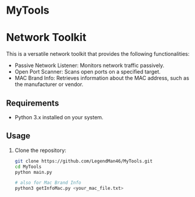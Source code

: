 # MyTools

# Network Toolkit

This is a versatile network toolkit that provides the following functionalities:

- Passive Network Listener: Monitors network traffic passively.
- Open Port Scanner: Scans open ports on a specified target.
- MAC Brand Info: Retrieves information about the MAC address, such as the manufacturer or vendor.

## Requirements

- Python 3.x installed on your system.

## Usage

1. Clone the repository:

   ```bash
   git clone https://github.com/LegendMan46/MyTools.git
   cd MyTools
   python main.py

   # also for Mac Brand Info
   python3 getInfoMac.py <your_mac_file.txt>
